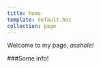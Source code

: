 ```yaml
---
title: home
template: default.hbs
collection: page
---
```


Welcome to my page, *asshole!*

###Some info!